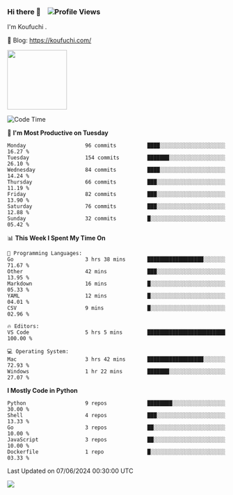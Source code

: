 ### Hi there 👋 &nbsp;&nbsp; ![Profile Views](https://komarev.com/ghpvc/?username=Koufuchi&base=200)

I'm Koufuchi . 

📔 Blog: <https://koufuchi.com/>

<img align="" height="137px" src="https://github-readme-stats-seven-nu-30.vercel.app/api?username=Koufuchi&hide=issues,contribs&hide_rank=true&show_icons=true&line_height=21&theme=radical&locale=en" />
<!-- <img align="" height="137px" src="https://github-readme-stats-seven-nu-30.vercel.app/api/top-langs/?username=Koufuchi&layout=compact&hide=blade,html,css,pug,scss&theme=radical&locale=en" /> -->

<!--START_SECTION:waka-->
![Code Time](http://img.shields.io/badge/Code%20Time-625%20hrs%2017%20mins-blue)

📅 **I'm Most Productive on Tuesday** 

```text
Monday                   96 commits          ████░░░░░░░░░░░░░░░░░░░░░   16.27 % 
Tuesday                  154 commits         ███████░░░░░░░░░░░░░░░░░░   26.10 % 
Wednesday                84 commits          ████░░░░░░░░░░░░░░░░░░░░░   14.24 % 
Thursday                 66 commits          ███░░░░░░░░░░░░░░░░░░░░░░   11.19 % 
Friday                   82 commits          ███░░░░░░░░░░░░░░░░░░░░░░   13.90 % 
Saturday                 76 commits          ███░░░░░░░░░░░░░░░░░░░░░░   12.88 % 
Sunday                   32 commits          █░░░░░░░░░░░░░░░░░░░░░░░░   05.42 % 
```


📊 **This Week I Spent My Time On** 

```text
💬 Programming Languages: 
Go                       3 hrs 38 mins       ██████████████████░░░░░░░   71.67 % 
Other                    42 mins             ███░░░░░░░░░░░░░░░░░░░░░░   13.95 % 
Markdown                 16 mins             █░░░░░░░░░░░░░░░░░░░░░░░░   05.33 % 
YAML                     12 mins             █░░░░░░░░░░░░░░░░░░░░░░░░   04.01 % 
CSV                      9 mins              █░░░░░░░░░░░░░░░░░░░░░░░░   02.96 % 

🔥 Editors: 
VS Code                  5 hrs 5 mins        █████████████████████████   100.00 % 

💻 Operating System: 
Mac                      3 hrs 42 mins       ██████████████████░░░░░░░   72.93 % 
Windows                  1 hr 22 mins        ███████░░░░░░░░░░░░░░░░░░   27.07 % 
```

**I Mostly Code in Python** 

```text
Python                   9 repos             ████████░░░░░░░░░░░░░░░░░   30.00 % 
Shell                    4 repos             ███░░░░░░░░░░░░░░░░░░░░░░   13.33 % 
Go                       3 repos             ██░░░░░░░░░░░░░░░░░░░░░░░   10.00 % 
JavaScript               3 repos             ██░░░░░░░░░░░░░░░░░░░░░░░   10.00 % 
Dockerfile               1 repo              █░░░░░░░░░░░░░░░░░░░░░░░░   03.33 % 
```




 Last Updated on 07/06/2024 00:30:00 UTC
<!--END_SECTION:waka-->

![](https://hit.yhype.me/github/profile?user_id=46078832)
